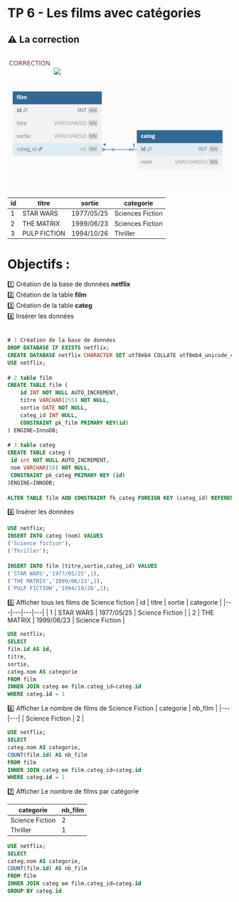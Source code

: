 # TP 6 - Les films avec catégories
## :warning: La correction

<img src="../img/c.webp" width="100"> <img src="../img/num/six
.webp" width="100">

<img src="../img/db-svg/06-film_categ.png" width="600">
  


| id | titre | sortie | categorie |
|---|---|---|---|
| 1 | STAR WARS | 1977/05/25 | Sciences Fiction |
| 2 | THE MATRIX | 1999/06/23 | Sciences Fiction |
| 3 | PULP FICTION | 1994/10/26 | Thriller |

# Objectifs :
:one: Création de la base de données **netflix**  
:two: Création de la table **film**  
:three: Création de la table **categ**  
:four: Insérer  les données  
```sql

# 1 Création de la base de données
DROP DATABASE IF EXISTS netflix;
CREATE DATABASE netflix CHARACTER SET utf8mb4 COLLATE utf8mb4_unicode_ci;
USE netflix;

# 2 table film
CREATE TABLE film (
    id INT NOT NULL AUTO_INCREMENT,
    titre VARCHAR(255) NOT NULL,
    sortie DATE NOT NULL,
    categ_id INT NULL,
    CONSTRAINT pk_film PRIMARY KEY(id)
) ENGINE=InnoDB; 

# 3 table categ
CREATE TABLE categ (
 id int NOT NULL AUTO_INCREMENT,
 nom VARCHAR(50) NOT NULL,
 CONSTRAINT pk_categ PRIMARY KEY (id)
)ENGINE=INNODB;

ALTER TABLE film ADD CONSTRAINT fk_categ FOREIGN KEY (categ_id) REFERENCES categ(id);
```

:four: Insérer  les données
```sql
USE netflix;
INSERT INTO categ (nom) VALUES
('Science fiction'),
('Thriller');

INSERT INTO film (titre,sortie,categ_id) VALUES
('STAR WARS','1977/05/25',1),
('THE MATRIX','1999/06/23',1),
('PULP FICTION','1994/10/26',2);
```  

:five: Afficher tous les films de Science fiction
| id | titre | sortie | categorie |
|---|---|---|---|
| 1 | STAR WARS | 1977/05/25 | Science Fiction |
| 2 | THE MATRIX | 1999/06/23 | Science Fiction |
```sql
USE netflix;
SELECT 
film.id AS id,
titre,
sortie,
categ.nom AS categorie
FROM film
INNER JOIN categ on film.categ_id=categ.id 
WHERE categ.id = 1
```
:six: Afficher Le nombre de films de Science Fiction
| categorie | nb_film |
|---|---|
| Science Fiction | 2 |
```sql
USE netflix;
SELECT
categ.nom AS categorie, 
COUNT(film.id) AS nb_film
FROM film
INNER JOIN categ on film.categ_id=categ.id 
WHERE categ.id = 1
```


:seven: Afficher Le nombre de films par catégorie

| categorie | nb_film |
|---|---|
| Science Fiction | 2 |
| Thriller | 1 |
```sql
USE netflix;
SELECT
categ.nom AS categorie, 
COUNT(film.id) AS nb_film
FROM film
INNER JOIN categ on film.categ_id=categ.id 
GROUP BY categ.id
```